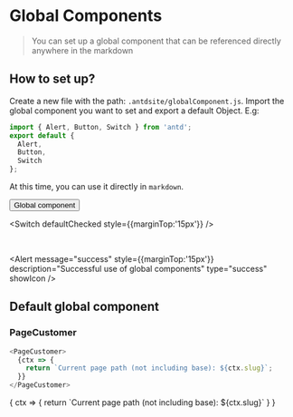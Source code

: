 # Global Components

> You can set up a global component that can be referenced directly anywhere in the markdown

## How to set up?

Create a new file with the path: `.antdsite/globalComponent.js`. Import the global component you want to set and export a default Object. E.g:

```js
import { Alert, Button, Switch } from 'antd';
export default {
  Alert,
  Button,
  Switch
};
```

At this time, you can use it directly in `markdown`.

<Button>
Global component
</Button>

<br />

<Switch defaultChecked style={{marginTop:'15px'}} />

<br />

<Alert message="success" style={{marginTop:'15px'}} description="Successful use of global components" type="success" showIcon />

## Default global component

### PageCustomer

```js
<PageCustomer>
  {ctx => {
    return `Current page path (not including base): ${ctx.slug}`;
  }}
</PageCustomer>
```

<PageCustomer>
{
    ctx => {
        return `Current page path (not including base): ${ctx.slug}`
    }
}
</PageCustomer>
